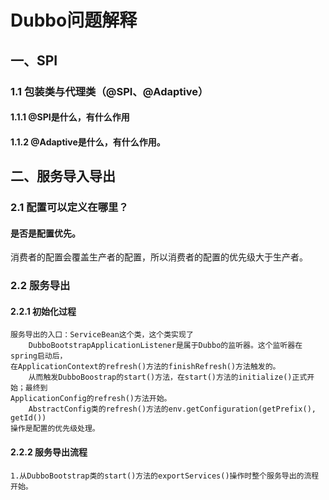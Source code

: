 # Dubbo问题解释
## 一、SPI
### 1.1 包装类与代理类（@SPI、@Adaptive）
#### 1.1.1 @SPI是什么，有什么作用

#### 1.1.2 @Adaptive是什么，有什么作用。

## 二、服务导入导出
### 2.1 配置可以定义在哪里？
#### 是否是配置优先。
   消费者的配置会覆盖生产者的配置，所以消费者的配置的优先级大于生产者。
   
### 2.2 服务导出
#### 2.2.1 初始化过程
    服务导出的入口：ServiceBean这个类，这个类实现了
        DubboBootstrapApplicationListener是属于Dubbo的监听器。这个监听器在spring启动后，
    在ApplicationContext的refresh()方法的finishRefresh()方法触发的。
        从而触发DubboBoostrap的start()方法，在start()方法的initialize()正式开始；最终到
    ApplicationConfig的refresh()方法开始。
        AbstractConfig类的refresh()方法的env.getConfiguration(getPrefix(), getId())
    操作是配置的优先级处理。

#### 2.2.2 服务导出流程
    1.从DubboBootstrap类的start()方法的exportServices()操作时整个服务导出的流程开始。
    
    

